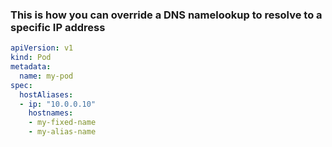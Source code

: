 ### This is how you can override a DNS namelookup to resolve to a specific IP address


```yaml
apiVersion: v1
kind: Pod
metadata:
  name: my-pod
spec:
  hostAliases:
  - ip: "10.0.0.10"
    hostnames:
    - my-fixed-name
    - my-alias-name
```

